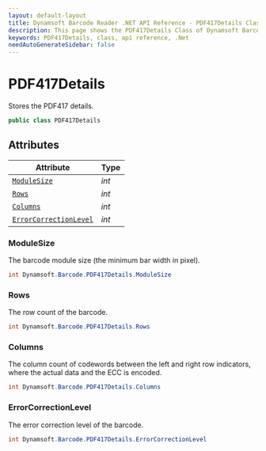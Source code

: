```yaml
---
layout: default-layout
title: Dynamsoft Barcode Reader .NET API Reference - PDF417Details Class
description: This page shows the PDF417Details Class of Dynamsoft Barcode Reader for .NET SDK.
keywords: PDF417Details, class, api reference, .Net
needAutoGenerateSidebar: false
---
```



# PDF417Details
Stores the PDF417 details.

```C#
public class PDF417Details
```  

## Attributes
  
| Attribute | Type |
|---------- | ---- |
| [`ModuleSize`](#modulesize) | *int* |
| [`Rows`](#rows) | *int* |
| [`Columns`](#columns) | *int* |
| [`ErrorCorrectionLevel`](#errorcorrectionlevel) | *int* |


### ModuleSize
The barcode module size (the minimum bar width in pixel).

```C#
int Dynamsoft.Barcode.PDF417Details.ModuleSize
```

### Rows
The row count of the barcode.

```C#
int Dynamsoft.Barcode.PDF417Details.Rows
```

### Columns
The column count of codewords between the left and right row indicators, where the actual data and the ECC is encoded.

```C#
int Dynamsoft.Barcode.PDF417Details.Columns
```

### ErrorCorrectionLevel
The error correction level of the barcode.

```C#
int Dynamsoft.Barcode.PDF417Details.ErrorCorrectionLevel
```
